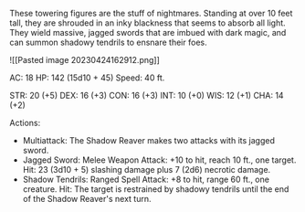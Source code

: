 These towering figures are the stuff of nightmares. Standing at over 10 feet tall, they are shrouded in an inky blackness that seems to absorb all light. They wield massive, jagged swords that are imbued with dark magic, and can summon shadowy tendrils to ensnare their foes.

![[Pasted image 20230424162912.png]]

AC: 18 HP: 142 (15d10 + 45) Speed: 40 ft.

STR: 20 (+5) DEX: 16 (+3) CON: 16 (+3) INT: 10 (+0) WIS: 12 (+1) CHA: 14 (+2)

Actions:

-   Multiattack: The Shadow Reaver makes two attacks with its jagged sword.
-   Jagged Sword: Melee Weapon Attack: +10 to hit, reach 10 ft., one target. Hit: 23 (3d10 + 5) slashing damage plus 7 (2d6) necrotic damage.
-   Shadow Tendrils: Ranged Spell Attack: +8 to hit, range 60 ft., one creature. Hit: The target is restrained by shadowy tendrils until the end of the Shadow Reaver's next turn.